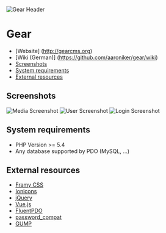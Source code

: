 ![Gear Header](https://raw.githubusercontent.com/aaroniker/gear/master/media/header.png "Gear Header")

# Gear

* [Website] (http://gearcms.org)
* [Wiki (German)] (https://github.com/aaroniker/gear/wiki)
* [Screenshots](#screenshots)
* [System requirements](#system-requirements)
* [External resources](#external-resources)

## Screenshots

![Media Screenshot](https://raw.githubusercontent.com/aaroniker/gear/master/media/media-screenshot.png "Media Screenshot")
![User Screenshot](https://raw.githubusercontent.com/aaroniker/gear/master/media/user-screenshot.png "User Screenshot")
![Login Screenshot](https://raw.githubusercontent.com/aaroniker/gear/master/media/login-screenshot.png "Login Screenshot")

## System requirements

*  PHP Version >= 5.4
*  Any database supported by PDO (MySQL, ...)

## External resources

* [Framy CSS](http://www.framycss.org/)
* [Ionicons](http://ionicons.com/)
* [jQuery](https://jquery.com/)
* [Vue.js](http://vuejs.org/)
* [FluentPDO](http://lichtner.github.io/fluentpdo/)
* [password_compat](https://github.com/ircmaxell/password_compat)
* [GUMP](https://github.com/Wixel/GUMP)
